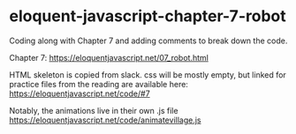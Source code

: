 # eloquent-javascript-chapter-7-robot
Coding along with Chapter 7 and adding comments to break down the code.

Chapter 7:
https://eloquentjavascript.net/07_robot.html

HTML skeleton is copied from slack.
css will be mostly empty, but linked for practice
files from the reading are available here:
https://eloquentjavascript.net/code/#7

Notably, the animations live in their own .js file
https://eloquentjavascript.net/code/animatevillage.js
